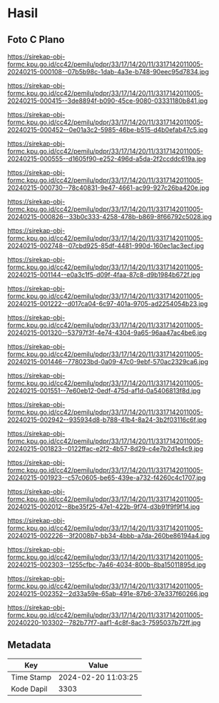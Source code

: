 # Hasil

## Foto C Plano

https://sirekap-obj-formc.kpu.go.id/cc42/pemilu/pdpr/33/17/14/20/11/3317142011005-20240215-000108--07b5b98c-1dab-4a3e-b748-90eec95d7834.jpg

https://sirekap-obj-formc.kpu.go.id/cc42/pemilu/pdpr/33/17/14/20/11/3317142011005-20240215-000415--3de8894f-b090-45ce-9080-03331180b841.jpg

https://sirekap-obj-formc.kpu.go.id/cc42/pemilu/pdpr/33/17/14/20/11/3317142011005-20240215-000452--0e01a3c2-5985-46be-b515-d4b0efab47c5.jpg

https://sirekap-obj-formc.kpu.go.id/cc42/pemilu/pdpr/33/17/14/20/11/3317142011005-20240215-000555--d1605f90-e252-496d-a5da-2f2ccddc619a.jpg

https://sirekap-obj-formc.kpu.go.id/cc42/pemilu/pdpr/33/17/14/20/11/3317142011005-20240215-000730--78c40831-9e47-4661-ac99-927c26ba420e.jpg

https://sirekap-obj-formc.kpu.go.id/cc42/pemilu/pdpr/33/17/14/20/11/3317142011005-20240215-000826--33b0c333-4258-478b-b869-8f66792c5028.jpg

https://sirekap-obj-formc.kpu.go.id/cc42/pemilu/pdpr/33/17/14/20/11/3317142011005-20240215-002748--07cbd925-85df-4481-990d-160ec1ac3ecf.jpg

https://sirekap-obj-formc.kpu.go.id/cc42/pemilu/pdpr/33/17/14/20/11/3317142011005-20240215-001144--e0a3c1f5-d09f-4faa-87c8-d9b1984b672f.jpg

https://sirekap-obj-formc.kpu.go.id/cc42/pemilu/pdpr/33/17/14/20/11/3317142011005-20240215-001222--d017ca04-6c97-401a-9705-ad2254054b23.jpg

https://sirekap-obj-formc.kpu.go.id/cc42/pemilu/pdpr/33/17/14/20/11/3317142011005-20240215-001320--53797f3f-4e74-4304-9a65-96aa47ac4be6.jpg

https://sirekap-obj-formc.kpu.go.id/cc42/pemilu/pdpr/33/17/14/20/11/3317142011005-20240215-001446--778023bd-0a09-47c0-9ebf-570ac2329ca6.jpg

https://sirekap-obj-formc.kpu.go.id/cc42/pemilu/pdpr/33/17/14/20/11/3317142011005-20240215-001551--7e60eb12-0edf-475d-af1d-0a5406813f8d.jpg

https://sirekap-obj-formc.kpu.go.id/cc42/pemilu/pdpr/33/17/14/20/11/3317142011005-20240215-002942--935934d8-b788-41b4-8a24-3b2f03116c6f.jpg

https://sirekap-obj-formc.kpu.go.id/cc42/pemilu/pdpr/33/17/14/20/11/3317142011005-20240215-001823--0122ffac-e2f2-4b57-8d29-c4e7b2d1e4c9.jpg

https://sirekap-obj-formc.kpu.go.id/cc42/pemilu/pdpr/33/17/14/20/11/3317142011005-20240215-001923--c57c0605-be65-439e-a732-f4260c4c1707.jpg

https://sirekap-obj-formc.kpu.go.id/cc42/pemilu/pdpr/33/17/14/20/11/3317142011005-20240215-002012--8be35f25-47e1-422b-9f74-d3b91f9f9f14.jpg

https://sirekap-obj-formc.kpu.go.id/cc42/pemilu/pdpr/33/17/14/20/11/3317142011005-20240215-002226--3f2008b7-bb34-4bbb-a7da-260be86194a4.jpg

https://sirekap-obj-formc.kpu.go.id/cc42/pemilu/pdpr/33/17/14/20/11/3317142011005-20240215-002303--1255cfbc-7a46-4034-800b-8ba15011895d.jpg

https://sirekap-obj-formc.kpu.go.id/cc42/pemilu/pdpr/33/17/14/20/11/3317142011005-20240215-002352--2d33a59e-65ab-491e-87b6-37e337f60266.jpg

https://sirekap-obj-formc.kpu.go.id/cc42/pemilu/pdpr/33/17/14/20/11/3317142011005-20240220-103302--782b77f7-aaf1-4c8f-8ac3-7595037b72ff.jpg


## Metadata

| Key        | Value               |
| ---------- | ------------------- |
| Time Stamp | 2024-02-20 11:03:25 |
| Kode Dapil | 3303                |



